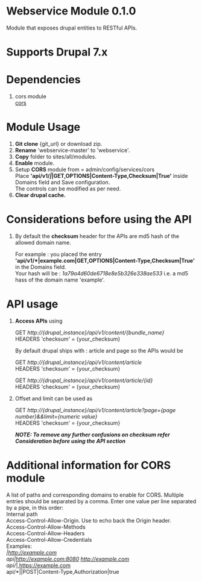 # Webservice Module 0.1.0

Module that exposes drupal entities to RESTful APIs.

# Supports Drupal 7.x

# Dependencies

1. cors module<br>
    [cors](https://www.drupal.org/project/cors)

# Module Usage

1. <b>Git clone</b> {git_url} or download zip.<br>
2. <b>Rename</b> 'webservice-master' to 'webservice'.<br>
3. <b>Copy</b> folder to sites/all/modules.<br>
4. <b>Enable</b> module.<br>
5. Setup <b>CORS</b> module from = admin/config/services/cors <br>
    Place <b>'api/v1/*|*|GET,OPTIONS|Content-Type,Checksum|True'</b> inside Domains field and Save configuration.<br>
    The controls can be modified as per need.<br>
6. <b>Clear drupal cache.</b><br>

# Considerations before using the <b>API</b>

1. By default the <b>checksum</b> header for the APIs are md5 hash of the allowed domain name.

    For example : you placed the entry <b>'api/v1/*|example.com|GET,OPTIONS|Content-Type,Checksum|True'</b> in the Domains field.<br>
    Your hash will be : <i>1a79a4d60de6718e8e5b326e338ae533</i> i.e. a md5 hass of the domain name 'example'.

# <b>API</b> usage

1. <b>Access APIs</b> using <br>

    GET <i>http://{drupal_instance}/api/v1/content/{bundle_name}</i> <br>
    HEADERS 'checksum' = {your_checksum}

    By default drupal ships with : article and page so the APIs would be <br>

    GET <i>http://{drupal_instance}/api/v1/content/article</i> <br>
    HEADERS 'checksum' = {your_checksum}<br>

    GET <i>http://{drupal_instance}/api/v1/content/article/{id}</i> <br>
    HEADERS 'checksum' = {your_checksum}<br>

2. Offset and limit can be used as <br>

    GET <i>http://{drupal_instance}/api/v1/content/article?page={page number}&&limit={numeric value}</i> <br>
    HEADERS 'checksum' = {your_checksum}<br>

    <b><i>NOTE: To remove any further confusions on checksum refer Consideration before using the <b>API</b> section</i></b>

# Additional information for <b>CORS</b> module

A list of paths and corresponding domains to enable for CORS. Multiple entries should be separated by a comma. Enter one value per line separated by a pipe, in this order:<br>
Internal path<br>
Access-Control-Allow-Origin. Use <mirror> to echo back the Origin header.<br>
Access-Control-Allow-Methods<br>
Access-Control-Allow-Headers<br>
Access-Control-Allow-Credentials<br>
Examples:<br>
*|http://example.com<br>
api|http://example.com:8080 http://example.com<br>
api/*|<mirror>,https://example.com<br>
api/*|<mirror>|POST|Content-Type,Authorization|true<br>